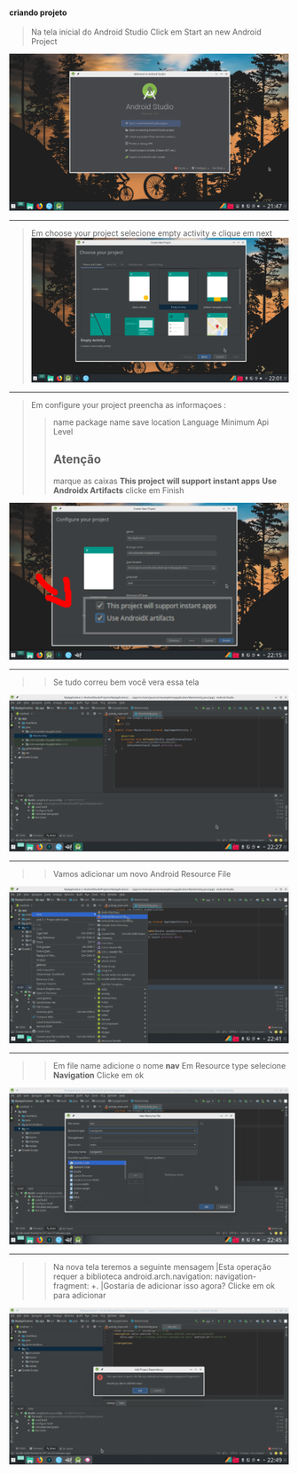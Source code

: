  

#### criando projeto
>Na tela inicial do Android Studio Click em Start an new Android Project

![Tela inicial do android studio](https://raw.githubusercontent.com/gleisonnanet/Android-Jetpack-passo-a-passo/master/IMG/01.png  "Tela inicial do android studio")


***

>Em choose your project selecione empty activity e clique em next
![choose](https://raw.githubusercontent.com/gleisonnanet/Android-Jetpack-passo-a-passo/master/IMG/02.png  "choose")



***

>Em configure your project preencha as informaçoes :
>> name 
>>package name
>> save location
>>Language
>>Minimum Api Level
>> ## Atenção 
>> marque as caixas 
>>**This project will support instant apps**
>>**Use Androidx Artifacts**
>> clicke em Finish
 

![configApp](https://raw.githubusercontent.com/gleisonnanet/Android-Jetpack-passo-a-passo/master/IMG/03.png  "configApp")

***
>>Se tudo correu bem você vera essa tela 

![ProjetoCriado](https://raw.githubusercontent.com/gleisonnanet/Android-Jetpack-passo-a-passo/master/IMG/04.png  "ProjetoCriado")



***
>>Vamos adicionar um novo Android Resource File

![adicionarNav](https://raw.githubusercontent.com/gleisonnanet/Android-Jetpack-passo-a-passo/master/IMG/05.png  "adicionarNav")



***
>>Em file name adicione o nome **nav**
>> Em Resource type selecione  **Navigation** 
>>Clicke em ok

![adicionarNav](https://raw.githubusercontent.com/gleisonnanet/Android-Jetpack-passo-a-passo/master/IMG/06.png  "adicionarNav")

***

>>Na nova tela teremos a seguinte mensagem
	|Esta operação requer a biblioteca android.arch.navigation: navigation-fragment: +.
	|Gostaria de adicionar isso agora?
>>Clicke em ok para adicionar

![adicionarNav](https://raw.githubusercontent.com/gleisonnanet/Android-Jetpack-passo-a-passo/master/IMG/07.png  "adicionarNav")
















